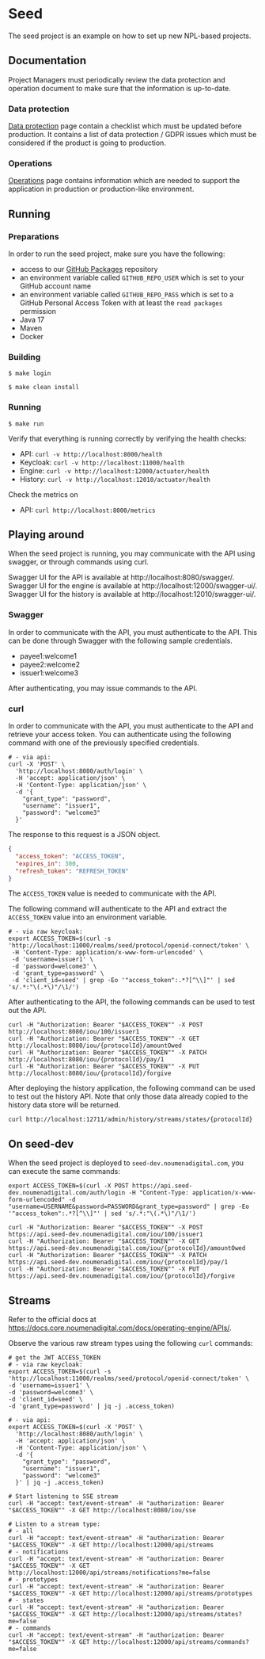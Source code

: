 # Seed

The seed project is an example on how to set up new NPL-based projects.

## Documentation

Project Managers must periodically review the data protection and operation document to make sure that the information
is up-to-date.

### Data protection

[Data protection](DATA_PROTECTION.md) page contain a checklist which must be updated before production. It contains a
list of data protection / GDPR issues which must be considered if the product is going to production.

### Operations

[Operations](OPERATIONS.md) page contains information which are needed to support the application in production or
production-like environment.

## Running

### Preparations

In order to run the seed project, make sure you have the following:

* access to our [GitHub Packages](https://github.com/noumenadigital/packages) repository
* an environment variable called `GITHUB_REPO_USER` which is set to your GitHub account name
* an environment variable called `GITHUB_REPO_PASS` which is set to a GitHub Personal Access Token with at least
  the `read packages` permission
* Java 17
* Maven
* Docker

### Building

```shell
$ make login  
```

```shell
$ make clean install  
```

### Running

```shell
$ make run
```

Verify that everything is running correctly by verifying the health checks:

* API: `curl -v http://localhost:8000/health`
* Keycloak: `curl -v http://localhost:11000/health`
* Engine: `curl -v http://localhost:12000/actuator/health`
* History: `curl -v http://localhost:12010/actuator/health`

Check the metrics on

* API: `curl http://localhost:8000/metrics`

## Playing around

When the seed project is running, you may communicate with the API using swagger, or through commands using curl.

Swagger UI for the API is available at http://localhost:8080/swagger/.
Swagger UI for the engine is available at http://localhost:12000/swagger-ui/.
Swagger UI for the history is available at http://localhost:12010/swagger-ui/.

### Swagger

In order to communicate with the API, you must authenticate to the API. This can be done through Swagger with the
following sample credentials.

* payee1:welcome1
* payee2:welcome2
* issuer1:welcome3

After authenticating, you may issue commands to the API.

### curl

In order to communicate with the API, you must authenticate to the API and retrieve your access token. You can
authenticate using the following command with one of the previously specified credentials.

```shell
# - via api:
curl -X 'POST' \
  'http://localhost:8080/auth/login' \
  -H 'accept: application/json' \
  -H 'Content-Type: application/json' \
  -d '{
    "grant_type": "password",
    "username": "issuer1",
    "password": "welcome3"
  }'
````

The response to this request is a JSON object.

```json
{
  "access_token": "ACCESS_TOKEN",
  "expires_in": 300,
  "refresh_token": "REFRESH_TOKEN"
}
```

The `ACCESS_TOKEN` value is needed to communicate with the API.

The following command will authenticate to the API and extract the `ACCESS_TOKEN` value into an environment variable.

```shell
# - via raw keycloak:
export ACCESS_TOKEN=$(curl -s 'http://localhost:11000/realms/seed/protocol/openid-connect/token' \
 -H 'Content-Type: application/x-www-form-urlencoded' \
 -d 'username=issuer1' \
 -d 'password=welcome3' \
 -d 'grant_type=password' \
 -d 'client_id=seed' | grep -Eo '"access_token":.*?[^\\]"' | sed 's/.*:"\(.*\)"/\1/')
```

After authenticating to the API, the following commands can be used to test out the API.

```shell
curl -H "Authorization: Bearer "$ACCESS_TOKEN"" -X POST  http://localhost:8080/iou/100/issuer1
curl -H "Authorization: Bearer "$ACCESS_TOKEN"" -X GET   http://localhost:8080/iou/{protocolId}/amountOwed
curl -H "Authorization: Bearer "$ACCESS_TOKEN"" -X PATCH http://localhost:8080/iou/{protocolId}/pay/1
curl -H "Authorization: Bearer "$ACCESS_TOKEN"" -X PUT   http://localhost:8080/iou/{protocolId}/forgive
```

After deploying the history application, the following command can be used to test out the history API. Note that only
those data already copied to the history data store will be returned.

```shell
curl http://localhost:12711/admin/history/streams/states/{protocolId}
```

## On seed-dev

When the seed project is deployed to `seed-dev.noumenadigital.com`, you can execute the same commands:

```shell
export ACCESS_TOKEN=$(curl -X POST https://api.seed-dev.noumenadigital.com/auth/login -H "Content-Type: application/x-www-form-urlencoded" -d "username=USERNAME&password=PASSWORD&grant_type=password" | grep -Eo '"access_token":.*?[^\\]"' | sed 's/.*:"\(.*\)"/\1/')
```

```shell
curl -H "Authorization: Bearer "$ACCESS_TOKEN"" -X POST  https://api.seed-dev.noumenadigital.com/iou/100/issuer1
curl -H "Authorization: Bearer "$ACCESS_TOKEN"" -X GET   https://api.seed-dev.noumenadigital.com/iou/{protocolId}/amountOwed
curl -H "Authorization: Bearer "$ACCESS_TOKEN"" -X PATCH https://api.seed-dev.noumenadigital.com/iou/{protocolId}/pay/1
curl -H "Authorization: Bearer "$ACCESS_TOKEN"" -X PUT   https://api.seed-dev.noumenadigital.com/iou/{protocolId}/forgive                                                  
```

## Streams

Refer to the official docs at https://docs.core.noumenadigital.com/docs/operating-engine/APIs/.

Observe the various raw stream types using the following `curl` commands:

```shell
# get the JWT ACCESS_TOKEN
# - via raw keycloak:
export ACCESS_TOKEN=$(curl -s 'http://localhost:11000/realms/seed/protocol/openid-connect/token' \
-d 'username=issuer1' \
-d 'password=welcome3' \
-d 'client_id=seed' \
-d 'grant_type=password' | jq -j .access_token)

# - via api:
export ACCESS_TOKEN=$(curl -X 'POST' \
  'http://localhost:8080/auth/login' \
  -H 'accept: application/json' \
  -H 'Content-Type: application/json' \
  -d '{
    "grant_type": "password",
    "username": "issuer1",
    "password": "welcome3"
  }' | jq -j .access_token)

# Start listening to SSE stream
curl -H "accept: text/event-stream" -H "authorization: Bearer "$ACCESS_TOKEN"" -X GET http://localhost:8080/iou/sse

# Listen to a stream type:
# - all
curl -H "accept: text/event-stream" -H "authorization: Bearer "$ACCESS_TOKEN"" -X GET http://localhost:12000/api/streams
# - notifications
curl -H "accept: text/event-stream" -H "authorization: Bearer "$ACCESS_TOKEN"" -X GET http://localhost:12000/api/streams/notifications?me=false
# - prototypes
curl -H "accept: text/event-stream" -H "authorization: Bearer "$ACCESS_TOKEN"" -X GET http://localhost:12000/api/streams/prototypes
# - states
curl -H "accept: text/event-stream" -H "authorization: Bearer "$ACCESS_TOKEN"" -X GET http://localhost:12000/api/streams/states?me=false
# - commands
curl -H "accept: text/event-stream" -H "authorization: Bearer "$ACCESS_TOKEN"" -X GET http://localhost:12000/api/streams/commands?me=false
```
